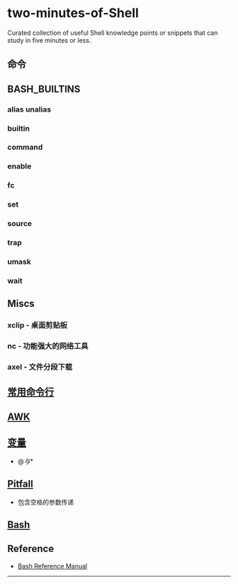 # two-minutes-of-Shell
Curated collection of useful Shell knowledge points or snippets 
that can study in five minutes or less. 

## 命令

## BASH_BUILTINS
### alias unalias
### builtin
### command
### enable
### fc
### set
### source
### trap
### umask
### wait

## Miscs
### xclip - 桌面剪贴板
### nc - 功能强大的网络工具
### axel - 文件分段下载

## [常用命令行](chapters/CMD_Line.md)

## [AWK](chapters/AWK.md)

## [变量](chapters/Variable.md)
* $@与$*

## [Pitfall](chapters/Pitfall.md)
* 包含空格的参数传递

## [Bash](chapters/Bash.md)

## Reference
* [Bash Reference Manual](http://www.gnu.org/software/bash/manual/bash.html)


--------------------------------
